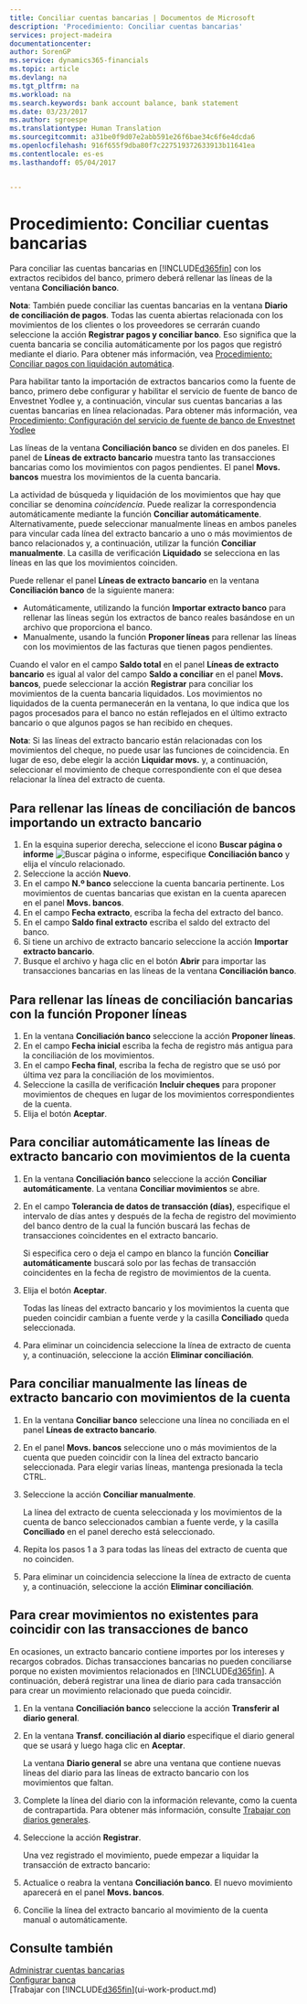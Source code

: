```yaml
---
title: Conciliar cuentas bancarias | Documentos de Microsoft
description: 'Procedimiento: Conciliar cuentas bancarias'
services: project-madeira
documentationcenter: 
author: SorenGP
ms.service: dynamics365-financials
ms.topic: article
ms.devlang: na
ms.tgt_pltfrm: na
ms.workload: na
ms.search.keywords: bank account balance, bank statement
ms.date: 03/23/2017
ms.author: sgroespe
ms.translationtype: Human Translation
ms.sourcegitcommit: a31be0f9d07e2abb591e26f6bae34c6f6e4dcda6
ms.openlocfilehash: 916f655f9dba80f7c227519372633913b11641ea
ms.contentlocale: es-es
ms.lasthandoff: 05/04/2017


---
```

# <a name="how-to-reconcile-bank-accounts-separately"></a>Procedimiento: Conciliar cuentas bancarias
Para conciliar las cuentas bancarias en [!INCLUDE[d365fin](includes/d365fin_md.md)] con los extractos recibidos del banco, primero deberá rellenar las líneas de la ventana **Conciliación banco**.

**Nota**: También puede conciliar las cuentas bancarias en la ventana **Diario de conciliación de pagos**. Todas las cuenta abiertas relacionada con los movimientos de los clientes o los proveedores se cerrarán cuando seleccione la acción **Registrar pagos y conciliar banco**. Eso significa que la cuenta bancaria se concilia automáticamente por los pagos que registró mediante el diario. Para obtener más información, vea [Procedimiento: Conciliar pagos con liquidación automática](receivables-how-reconcile-payments-auto-application.md).

Para habilitar tanto la importación de extractos bancarios como la fuente de banco, primero debe configurar y habilitar el servicio de fuente de banco de Envestnet Yodlee y, a continuación, vincular sus cuentas bancarias a las cuentas bancarias en línea relacionadas. Para obtener más información, vea [Procedimiento: Configuración del servicio de fuente de banco de Envestnet Yodlee](bank-how-setup-bank-statement-service.md)

Las líneas de la ventana **Conciliación banco** se dividen en dos paneles. El panel de **Líneas de extracto bancario** muestra tanto las transacciones bancarias como los movimientos con pagos pendientes. El panel **Movs. bancos** muestra los movimientos de la cuenta bancaria.

La actividad de búsqueda y liquidación de los movimientos que hay que conciliar se denomina *coincidencia*. Puede realizar la correspondencia automáticamente mediante la función **Conciliar automáticamente**. Alternativamente, puede seleccionar manualmente líneas en ambos paneles para vincular cada línea del extracto bancario a uno o más movimientos de banco relacionados y, a continuación, utilizar la función **Conciliar manualmente**. La casilla de verificación **Liquidado** se selecciona en las líneas en las que los movimientos coinciden.

Puede rellenar el panel **Líneas de extracto bancario** en la ventana **Conciliación banco** de la siguiente manera:

* Automáticamente, utilizando la función **Importar extracto banco** para rellenar las líneas según los extractos de banco reales basándose en un archivo que proporciona el banco.
* Manualmente, usando la función **Proponer líneas** para rellenar las líneas con los movimientos de las facturas que tienen pagos pendientes.

Cuando el valor en el campo **Saldo total** en el panel **Líneas de extracto bancario** es igual al valor del campo **Saldo a conciliar** en el panel **Movs. bancos**, puede seleccionar la acción **Registrar** para conciliar los movimientos de la cuenta bancaria liquidados. Los movimientos no liquidados de la cuenta permanecerán en la ventana, lo que indica que los pagos procesados para el banco no están reflejados en el último extracto bancario o que algunos pagos se han recibido en cheques.

**Nota**: Si las líneas del extracto bancario están relacionadas con los movimientos del cheque, no puede usar las funciones de coincidencia. En lugar de eso, debe elegir la acción **Liquidar movs.** y, a continuación, seleccionar el movimiento de cheque correspondiente con el que desea relacionar la línea del extracto de cuenta.

## <a name="to-fill-bank-reconciliation-lines-by-importing-a-bank-statement"></a>Para rellenar las líneas de conciliación de bancos importando un extracto bancario
1. En la esquina superior derecha, seleccione el icono **Buscar página o informe** ![Buscar página o informe](media/ui-search/search_small.png "Icono Buscar página o informe"), especifique **Conciliación banco** y elija el vínculo relacionado.
2. Seleccione la acción **Nuevo**.
3. En el campo **N.º banco** seleccione la cuenta bancaria pertinente. Los movimientos de cuentas bancarias que existan en la cuenta aparecen en el panel **Movs. bancos**.
4. En el campo **Fecha extracto**, escriba la fecha del extracto del banco.
5. En el campo **Saldo final extracto** escriba el saldo del extracto del banco.
6. Si tiene un archivo de extracto bancario seleccione la acción **Importar extracto bancario**.
7. Busque el archivo y haga clic en el botón **Abrir** para importar las transacciones bancarias en las líneas de la ventana **Conciliación banco**.

## <a name="to-fill-bank-reconciliation-lines-with-the-suggest-lines-function"></a>Para rellenar las líneas de conciliación bancarias con la función Proponer líneas
1. En la ventana **Conciliación banco** seleccione la acción **Proponer líneas**.
2. En el campo **Fecha inicial** escriba la fecha de registro más antigua para la conciliación de los movimientos.
3. En el campo **Fecha final**, escriba la fecha de registro que se usó por última vez para la conciliación de los movimientos.
4. Seleccione la casilla de verificación **Incluir cheques** para proponer movimientos de cheques en lugar de los movimientos correspondientes de la cuenta.
5. Elija el botón **Aceptar**.

## <a name="to-match-bank-statement-lines-with-bank-account-ledger-entries-automatically"></a>Para conciliar automáticamente las líneas de extracto bancario con movimientos de la cuenta
1. En la ventana **Conciliación banco** seleccione la acción **Conciliar automáticamente**. La ventana **Conciliar movimientos** se abre.
2. En el campo **Tolerancia de datos de transacción (días)**, especifique el intervalo de días antes y después de la fecha de registro del movimiento del banco dentro de la cual la función buscará las fechas de transacciones coincidentes en el extracto bancario.

    Si especifica cero o deja el campo en blanco la función **Conciliar automáticamente** buscará solo por las fechas de transacción coincidentes en la fecha de registro de movimientos de la cuenta.  
3. Elija el botón **Aceptar**.  

    Todas las líneas del extracto bancario y los movimientos la cuenta que pueden coincidir cambian a fuente verde y la casilla **Conciliado** queda seleccionada.
4. Para eliminar un coincidencia seleccione la línea de extracto de cuenta y, a continuación, seleccione la acción **Eliminar conciliación**.

## <a name="to-match-bank-statement-lines-with-bank-account-ledger-entries-manually"></a>Para conciliar manualmente las líneas de extracto bancario con movimientos de la cuenta
1. En la ventana **Conciliar banco** seleccione una línea no conciliada en el panel **Líneas de extracto bancario**.
2. En el panel **Movs. bancos** seleccione uno o más movimientos de la cuenta que pueden coincidir con la línea del extracto bancario seleccionada. Para elegir varias líneas, mantenga presionada la tecla CTRL.  
3. Seleccione la acción **Conciliar manualmente**.

    La línea del extracto de cuenta seleccionada y los movimientos de la cuenta de banco seleccionados cambian a fuente verde, y la casilla **Conciliado** en el panel derecho está seleccionado.
4. Repita los pasos 1 a 3 para todas las líneas del extracto de cuenta que no coinciden.
5. Para eliminar un coincidencia seleccione la línea de extracto de cuenta y, a continuación, seleccione la acción **Eliminar conciliación**.

## <a name="to-create-missing-ledger-entries-to-match-bank-transactions-with"></a>Para crear movimientos no existentes para coincidir con las transacciones de banco
En ocasiones, un extracto bancario contiene importes por los intereses y recargos cobrados. Dichas transacciones bancarias no pueden conciliarse porque no existen movimientos relacionados en [!INCLUDE[d365fin](includes/d365fin_md.md)]. A continuación, deberá registrar una linea de diario para cada transacción para crear un movimiento relacionado que pueda coincidir.

1. En la ventana **Conciliación banco** seleccione la acción **Transferir al diario general**.  
2. En la ventana **Transf. conciliación al diario** especifique el diario general que se usará y luego haga clic en **Aceptar**.

    La ventana **Diario general** se abre una ventana que contiene nuevas líneas del diario para las líneas de extracto bancario con los movimientos que faltan.
3. Complete la línea del diario con la información relevante, como la cuenta de contrapartida. Para obtener más información, consulte [Trabajar con diarios generales](ui-work-general-journals.md).  
4. Seleccione la acción **Registrar**.

    Una vez registrado el movimiento, puede empezar a liquidar la transacción de extracto bancario:
5. Actualice o reabra la ventana **Conciliación banco**. El nuevo movimiento aparecerá en el panel **Movs. bancos**.
6. Concilie la línea del extracto bancario al movimiento de la cuenta manual o automáticamente.

## <a name="see-also"></a>Consulte también
[Administrar cuentas bancarias](bank-manage-bank-accounts.md)  
[Configurar banca](bank-setup-banking.md)  
[Trabajar con [!INCLUDE[d365fin](includes/d365fin_md.md)](ui-work-product.md)

